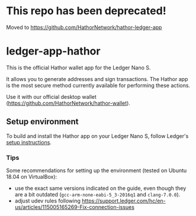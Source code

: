 # This repo has been deprecated!

Moved to https://github.com/HathorNetwork/hathor-ledger-app

# ledger-app-hathor

This is the official Hathor wallet app for the Ledger Nano S.

It allows you to generate addresses and sign transactions. The Hathor app is the most secure method
currently available for performing these actions.

Use it with our official desktop wallet (https://github.com/HathorNetwork/hathor-wallet).

## Setup environment

To build and install the Hathor app on your Ledger Nano S, follow Ledger's [setup instructions](https://ledger.readthedocs.io/en/latest/userspace/getting_started.html).

### Tips

Some recommendations for setting up the environment (tested on Ubuntu 18.04 on VirtualBox):
- use the exact same versions indicated on the guide, even though they are a bit outdated (`gcc-arm-none-eabi-5_3-2016q1` and `clang-7.0.0`).
- adjust udev rules following https://support.ledger.com/hc/en-us/articles/115005165269-Fix-connection-issues
